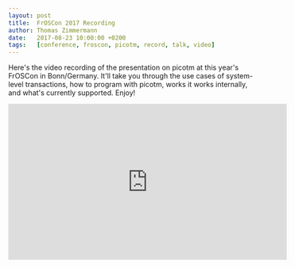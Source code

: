 ```yaml
---
layout: post
title:  FrOSCon 2017 Recording
author: Thomas Zimmermann
date:   2017-08-23 10:00:00 +0200
tags:   [conference, froscon, picotm, record, talk, video]
---
```


Here's the video recording of the presentation on picotm at this
year's FrOSCon in Bonn/Germany. It'll take you through the use cases
of system-level transactions, how to program with picotm, works it
works internally, and what's currently supported. Enjoy!

<!-- excerpt -->

<iframe width="560" height="315" src="https://www.youtube.com/embed/0S3l73_73ME" frameborder="0" allowfullscreen></iframe>
